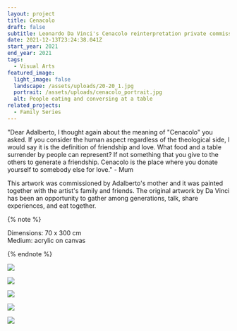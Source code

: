 ```yaml
---
layout: project
title: Cenacolo
draft: false
subtitle: Leonardo Da Vinci's Cenacolo reinterpretation private commission
date: 2021-12-13T23:24:38.041Z
start_year: 2021
end_year: 2021
tags:
  - Visual Arts
featured_image:
  light_image: false
  landscape: /assets/uploads/20-20_1.jpg
  portrait: /assets/uploads/cenacolo_portrait.jpg
  alt: People eating and conversing at a table
related_projects:
  - Family Series
---
```

"Dear Adalberto, I thought again about the meaning of "Cenacolo" you asked. If you consider the human aspect regardless of the theological side, I would say it is the definition of friendship and love. What food and a table surrender by people can represent? If not something that you give to the others to generate a friendship. Cenacolo is the place where you donate yourself to somebody else for love." - Mum

This artwork was commissioned by Adalberto's mother and it was painted together with the artist's family and
friends. The original artwork by Da Vinci has been an opportunity to gather among generations, talk,
share experiences, and eat together.

{% note %}

Dimensions: 70 x 300 cm\
Medium: acrylic on canvas

{% endnote %}

![](/assets/uploads/full.jpg)

![](/assets/uploads/img_7526.jpg)

![](/assets/uploads/img_7525.jpg)

![](/assets/uploads/img_7527.jpg)

![](/assets/uploads/img_7522.jpg)